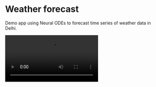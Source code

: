 # Weather forecast

Demo app using Neural ODEs to forecast time series of weather data in Delhi.

<video src="odefullapp.gif" />

## Installation

Clone the repository and install the dependencies:

First `cd` into the project directory then run:

```bash
$> julia --project -i -e 'using Pkg; Pkg.instantiate()'
```

Then run the app

```bash
$> julia --project
```

```julia
julia> using GenieFramework
julia> Genie.loadapp() # load app
julia> up() # start server
```

## Usage

Open your browser and navigate to `http://localhost:8000/`


